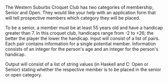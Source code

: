 The Western Suburbs Croquet Club has two categories of membership, Senior and Open. They would like your help with an application form that will tell prospective members which category they will be placed.

To be a senior, a member must be at least 55 years old and have a handicap greater than 7. In this croquet club, handicaps range from -2 to +26; the better the player the lower the handicap.
Input will consist of a list of pairs. Each pair contains information for a single potential member. Information consists of an integer for the person's age and an integer for the person's handicap.

Output will consist of a list of string values (in Haskell and C: Open or Senior) stating whether the respective member is to be placed in the senior or open category.